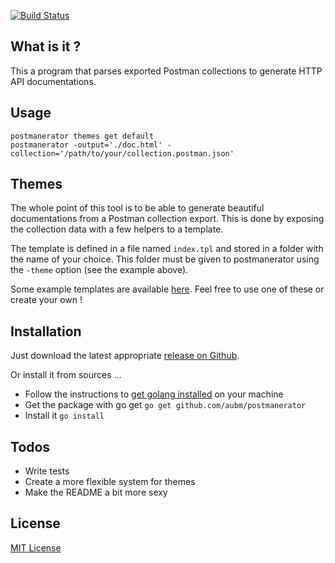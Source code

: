 [![Build Status](https://travis-ci.org/aubm/postmanerator.svg?branch=master)](https://travis-ci.org/aubm/postmanerator)

## What is it ?

This a program that parses exported Postman collections to generate HTTP API documentations.

## Usage

```
postmanerator themes get default
postmanerator -output='./doc.html' -collection='/path/to/your/collection.postman.json'
```

## Themes

The whole point of this tool is to be able to generate beautiful documentations from a Postman collection export.
This is done by exposing the collection data with a few helpers to a template.

The template is defined in a file named `index.tpl` and stored in a folder with the name of your choice. This
folder must be given to postmanerator using the `-theme` option (see the example above).

Some example templates are available [here](https://github.com/aubm/postmanerator/tree/master/ressources/themes).
Feel free to use one of these or create your own !

## Installation

Just download the latest appropriate [release on Github](https://github.com/aubm/postmanerator/releases).

Or install it from sources ...

- Follow the instructions to [get golang installed](https://golang.org/doc/install) on your machine
- Get the package with go get `go get github.com/aubm/postmanerator`
- Install it `go install`

## Todos

- Write tests
- Create a more flexible system for themes
- Make the README a bit more sexy

## License

[MIT License](LICENSE.md)
